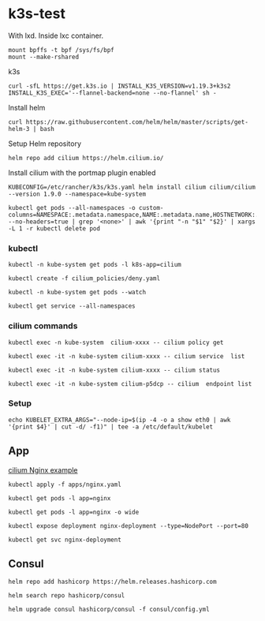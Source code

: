 # k3s-test

With lxd. Inside lxc container.
```
mount bpffs -t bpf /sys/fs/bpf
mount --make-rshared 
```

k3s
```
curl -sfL https://get.k3s.io | INSTALL_K3S_VERSION=v1.19.3+k3s2 INSTALL_K3S_EXEC='--flannel-backend=none --no-flannel' sh -
```

Install helm 

```
curl https://raw.githubusercontent.com/helm/helm/master/scripts/get-helm-3 | bash
```

Setup Helm repository

```
helm repo add cilium https://helm.cilium.io/
```

Install cilium with the portmap plugin enabled
```
KUBECONFIG=/etc/rancher/k3s/k3s.yaml helm install cilium cilium/cilium --version 1.9.0 --namespace=kube-system 
```

```
kubectl get pods --all-namespaces -o custom-columns=NAMESPACE:.metadata.namespace,NAME:.metadata.name,HOSTNETWORK:.spec.hostNetwork --no-headers=true | grep '<none>' | awk '{print "-n "$1" "$2}' | xargs -L 1 -r kubectl delete pod
```


### kubectl


```
kubectl -n kube-system get pods -l k8s-app=cilium
```

```
kubectl create -f cilium_policies/deny.yaml
```

```
kubectl -n kube-system get pods --watch
```

```
kubectl get service --all-namespaces
```

### cilium commands

```
kubectl exec -n kube-system  cilium-xxxx -- cilium policy get
```

```
kubectl exec -it -n kube-system cilium-xxxx -- cilium service  list
```

```
kubectl exec -it -n kube-system cilium-xxxx -- cilium status
```

```
kubectl exec -it -n kube-system cilium-p5dcp -- cilium  endpoint list
```

### Setup

```
echo KUBELET_EXTRA_ARGS="--node-ip=$(ip -4 -o a show eth0 | awk '{print $4}' | cut -d/ -f1)" | tee -a /etc/default/kubelet
```

## App

[cilium Nginx example](https://docs.cilium.io/en/v1.9/gettingstarted/kubeproxy-free/#validate-the-setup)

```
kubectl apply -f apps/nginx.yaml
```

```
kubectl get pods -l app=nginx
```

```
kubectl get pods -l app=nginx -o wide
```

```
kubectl expose deployment nginx-deployment --type=NodePort --port=80
```

```
kubectl get svc nginx-deployment
```

## Consul

```
helm repo add hashicorp https://helm.releases.hashicorp.com
```

```
helm search repo hashicorp/consul
```

```
helm upgrade consul hashicorp/consul -f consul/config.yml
```

